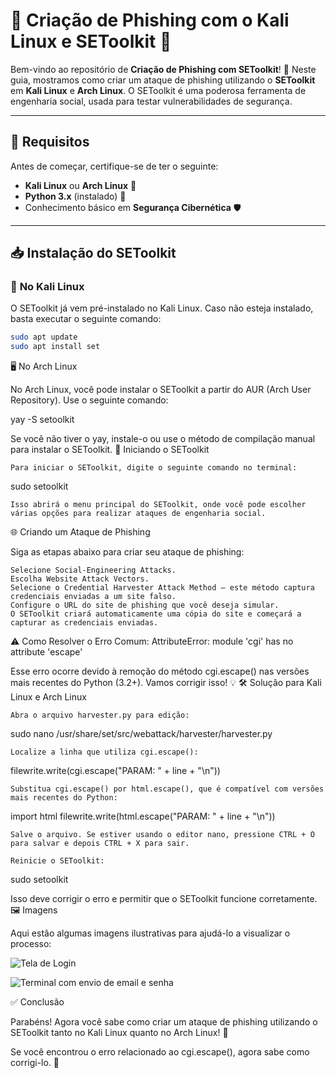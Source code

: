 # 🚨 **Criação de Phishing com o Kali Linux e SEToolkit** 🚨

Bem-vindo ao repositório de **Criação de Phishing com SEToolkit**! 🎯 Neste guia, mostramos como criar um ataque de phishing utilizando o **SEToolkit** em **Kali Linux** e **Arch Linux**. O SEToolkit é uma poderosa ferramenta de engenharia social, usada para testar vulnerabilidades de segurança.

---

## 🔧 **Requisitos**

Antes de começar, certifique-se de ter o seguinte:

- **Kali Linux** ou **Arch Linux** 🐧
- **Python 3.x** (instalado) 🐍
- Conhecimento básico em **Segurança Cibernética** 🛡️

---

## 📥 **Instalação do SEToolkit**

### 🐧 **No Kali Linux**

O SEToolkit já vem pré-instalado no Kali Linux. Caso não esteja instalado, basta executar o seguinte comando:

```bash
sudo apt update
sudo apt install set
```

🖥️ No Arch Linux

No Arch Linux, você pode instalar o SEToolkit a partir do AUR (Arch User Repository). Use o seguinte comando:

yay -S setoolkit

Se você não tiver o yay, instale-o ou use o método de compilação manual para instalar o SEToolkit.
🚀 Iniciando o SEToolkit

    Para iniciar o SEToolkit, digite o seguinte comando no terminal:

sudo setoolkit

    Isso abrirá o menu principal do SEToolkit, onde você pode escolher várias opções para realizar ataques de engenharia social.

🌐 Criando um Ataque de Phishing

Siga as etapas abaixo para criar seu ataque de phishing:

    Selecione Social-Engineering Attacks.
    Escolha Website Attack Vectors.
    Selecione o Credential Harvester Attack Method – este método captura credenciais enviadas a um site falso.
    Configure o URL do site de phishing que você deseja simular.
    O SEToolkit criará automaticamente uma cópia do site e começará a capturar as credenciais enviadas.

⚠️ Como Resolver o Erro Comum: AttributeError: module 'cgi' has no attribute 'escape'

Esse erro ocorre devido à remoção do método cgi.escape() nas versões mais recentes do Python (3.2+). Vamos corrigir isso! 💡
🛠️ Solução para Kali Linux e Arch Linux

    Abra o arquivo harvester.py para edição:

sudo nano /usr/share/set/src/webattack/harvester/harvester.py

    Localize a linha que utiliza cgi.escape():

filewrite.write(cgi.escape("PARAM: " + line + "\n"))

    Substitua cgi.escape() por html.escape(), que é compatível com versões mais recentes do Python:

import html
filewrite.write(html.escape("PARAM: " + line + "\n"))

    Salve o arquivo. Se estiver usando o editor nano, pressione CTRL + O para salvar e depois CTRL + X para sair.

    Reinicie o SEToolkit:

sudo setoolkit

Isso deve corrigir o erro e permitir que o SEToolkit funcione corretamente.
🖼️ Imagens

Aqui estão algumas imagens ilustrativas para ajudá-lo a visualizar o processo:

![Tela de Login](./login.xcf)

![Terminal com envio de email e senha](./terminal.xcf)

✅ Conclusão

Parabéns! Agora você sabe como criar um ataque de phishing utilizando o SEToolkit tanto no Kali Linux quanto no Arch Linux! 🎉

Se você encontrou o erro relacionado ao cgi.escape(), agora sabe como corrigi-lo. 🙌
